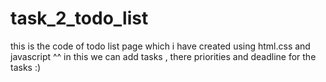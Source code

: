 # task_2_todo_list
this is the code of todo list page which i have created using html.css and javascript ^^
in this we can add tasks , there priorities and deadline for the tasks :)
